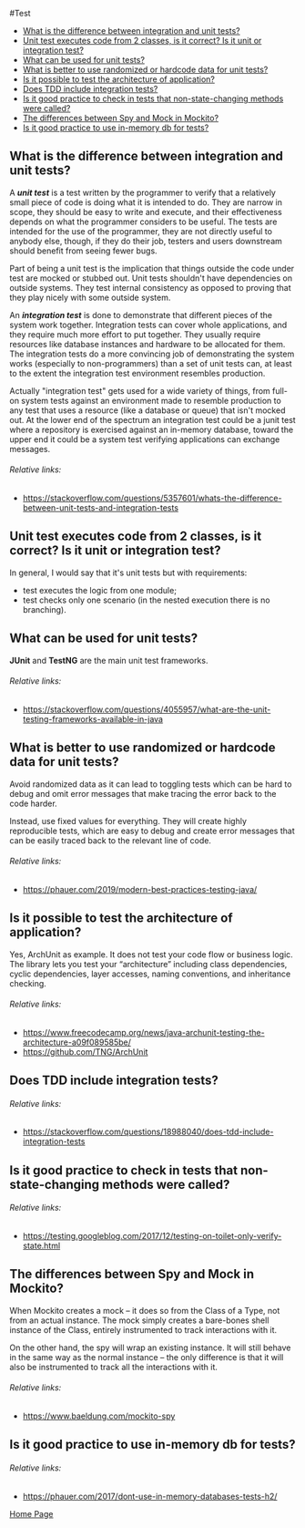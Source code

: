 #Test
- [What is the difference between integration and unit tests?](#what-is-the-difference-between-integration-and-unit-tests)
- [Unit test executes code from 2 classes, is it correct? Is it unit or integration test?](#unit-test-executes-code-from-2-classes-is-it-correct-is-it-unit-or-integration-test)
- [What can be used for unit tests?](#what-can-be-used-for-unit-tests)
- [What is better to use randomized or hardcode data for unit tests?](#what-is-better-to-use-randomized-or-hardcode-data-for-unit-tests)
- [Is it possible to test the architecture of application?](#is-it-possible-to-test-the-architecture-of-application)
- [Does TDD include integration tests?](#does-tdd-include-integration-tests)
- [Is it good practice to check in tests that non-state-changing methods were called?](#is-it-good-practice-to-check-in-tests-that-non-state-changing-methods-were-called)
- [The differences between Spy and Mock in Mockito?](#the-differences-between-spy-and-mock-in-mockito)
- [Is it good practice to use in-memory db for tests?](#is-it-good-practice-to-use-in-memory-db-for-tests)

## What is the difference between integration and unit tests?
A ***unit test*** is a test written by the programmer to verify that a relatively small piece of code is doing what it is intended to do. They are narrow in scope, they should be easy to write and execute, and their effectiveness depends on what the programmer considers to be useful. The tests are intended for the use of the programmer, they are not directly useful to anybody else, though, if they do their job, testers and users downstream should benefit from seeing fewer bugs.

Part of being a unit test is the implication that things outside the code under test are mocked or stubbed out. Unit tests shouldn't have dependencies on outside systems. They test internal consistency as opposed to proving that they play nicely with some outside system.

An ***integration test*** is done to demonstrate that different pieces of the system work together. Integration tests can cover whole applications, and they require much more effort to put together. They usually require resources like database instances and hardware to be allocated for them. The integration tests do a more convincing job of demonstrating the system works (especially to non-programmers) than a set of unit tests can, at least to the extent the integration test environment resembles production.

Actually "integration test" gets used for a wide variety of things, from full-on system tests against an environment made to resemble production to any test that uses a resource (like a database or queue) that isn't mocked out. At the lower end of the spectrum an integration test could be a junit test where a repository is exercised against an in-memory database, toward the upper end it could be a system test verifying applications can exchange messages.
###### Relative links:
- https://stackoverflow.com/questions/5357601/whats-the-difference-between-unit-tests-and-integration-tests

## Unit test executes code from 2 classes, is it correct? Is it unit or integration test?
In general, I would say that it's unit tests but with requirements:
- test executes the logic from one module;
- test checks only one scenario (in the nested execution there is no branching).

## What can be used for unit tests?
**JUnit** and **TestNG** are the main unit test frameworks.
###### Relative links:
- https://stackoverflow.com/questions/4055957/what-are-the-unit-testing-frameworks-available-in-java

## What is better to use randomized or hardcode data for unit tests?
Avoid randomized data as it can lead to toggling tests which can be hard to debug and omit error messages that make tracing the error back to the code harder.

Instead, use fixed values for everything. They will create highly reproducible tests, which are easy to debug and create error messages that can be easily traced back to the relevant line of code.
###### Relative links:
- https://phauer.com/2019/modern-best-practices-testing-java/

## Is it possible to test the architecture of application?
Yes, ArchUnit as example. It does not test your code flow or business logic. The library lets you test your “architecture” including class dependencies, cyclic dependencies, layer accesses, naming conventions, and inheritance checking.
###### Relative links:
- https://www.freecodecamp.org/news/java-archunit-testing-the-architecture-a09f089585be/
- https://github.com/TNG/ArchUnit

## Does TDD include integration tests?
###### Relative links:
- https://stackoverflow.com/questions/18988040/does-tdd-include-integration-tests

## Is it good practice to check in tests that non-state-changing methods were called?
###### Relative links:
- https://testing.googleblog.com/2017/12/testing-on-toilet-only-verify-state.html

## The differences between Spy and Mock in Mockito?
When Mockito creates a mock – it does so from the Class of a Type, not from an actual instance. The mock simply creates a bare-bones shell instance of the Class, entirely instrumented to track interactions with it.

On the other hand, the spy will wrap an existing instance. It will still behave in the same way as the normal instance – the only difference is that it will also be instrumented to track all the interactions with it.
###### Relative links:
- https://www.baeldung.com/mockito-spy

## Is it good practice to use in-memory db for tests?
###### Relative links:
- https://phauer.com/2017/dont-use-in-memory-databases-tests-h2/

[Home Page](README.md)
